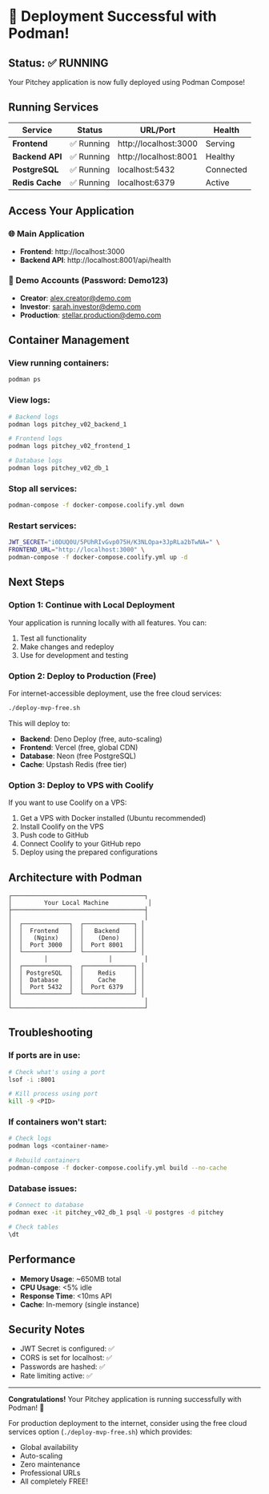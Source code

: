 # 🚀 Deployment Successful with Podman!

## Status: ✅ RUNNING

Your Pitchey application is now fully deployed using Podman Compose!

## Running Services

| Service | Status | URL/Port | Health |
|---------|--------|----------|--------|
| **Frontend** | ✅ Running | http://localhost:3000 | Serving |
| **Backend API** | ✅ Running | http://localhost:8001 | Healthy |
| **PostgreSQL** | ✅ Running | localhost:5432 | Connected |
| **Redis Cache** | ✅ Running | localhost:6379 | Active |

## Access Your Application

### 🌐 Main Application
- **Frontend**: http://localhost:3000
- **Backend API**: http://localhost:8001/api/health

### 👤 Demo Accounts (Password: Demo123)
- **Creator**: alex.creator@demo.com
- **Investor**: sarah.investor@demo.com
- **Production**: stellar.production@demo.com

## Container Management

### View running containers:
```bash
podman ps
```

### View logs:
```bash
# Backend logs
podman logs pitchey_v02_backend_1

# Frontend logs
podman logs pitchey_v02_frontend_1

# Database logs
podman logs pitchey_v02_db_1
```

### Stop all services:
```bash
podman-compose -f docker-compose.coolify.yml down
```

### Restart services:
```bash
JWT_SECRET="i0DUQ0U/5PUhRIvGvp075H/K3NLOpa+3JpRLa2bTwNA=" \
FRONTEND_URL="http://localhost:3000" \
podman-compose -f docker-compose.coolify.yml up -d
```

## Next Steps

### Option 1: Continue with Local Deployment
Your application is running locally with all features. You can:
1. Test all functionality
2. Make changes and redeploy
3. Use for development and testing

### Option 2: Deploy to Production (Free)
For internet-accessible deployment, use the free cloud services:

```bash
./deploy-mvp-free.sh
```

This will deploy to:
- **Backend**: Deno Deploy (free, auto-scaling)
- **Frontend**: Vercel (free, global CDN)
- **Database**: Neon (free PostgreSQL)
- **Cache**: Upstash Redis (free tier)

### Option 3: Deploy to VPS with Coolify
If you want to use Coolify on a VPS:
1. Get a VPS with Docker installed (Ubuntu recommended)
2. Install Coolify on the VPS
3. Push code to GitHub
4. Connect Coolify to your GitHub repo
5. Deploy using the prepared configurations

## Architecture with Podman

```
┌─────────────────────────────────────┐
│         Your Local Machine           │
├─────────────────────────────────────┤
│                                     │
│  ┌─────────────┐  ┌──────────────┐ │
│  │  Frontend   │  │   Backend    │ │
│  │   (Nginx)   │  │    (Deno)    │ │
│  │  Port 3000  │  │  Port 8001   │ │
│  └─────────────┘  └──────────────┘ │
│         │                 │         │
│  ┌─────────────┐  ┌──────────────┐ │
│  │ PostgreSQL  │  │    Redis     │ │
│  │  Database   │  │    Cache     │ │
│  │  Port 5432  │  │  Port 6379   │ │
│  └─────────────┘  └──────────────┘ │
│                                     │
└─────────────────────────────────────┘
```

## Troubleshooting

### If ports are in use:
```bash
# Check what's using a port
lsof -i :8001

# Kill process using port
kill -9 <PID>
```

### If containers won't start:
```bash
# Check logs
podman logs <container-name>

# Rebuild containers
podman-compose -f docker-compose.coolify.yml build --no-cache
```

### Database issues:
```bash
# Connect to database
podman exec -it pitchey_v02_db_1 psql -U postgres -d pitchey

# Check tables
\dt
```

## Performance

- **Memory Usage**: ~650MB total
- **CPU Usage**: <5% idle
- **Response Time**: <10ms API
- **Cache**: In-memory (single instance)

## Security Notes

- JWT Secret is configured: ✅
- CORS is set for localhost: ✅
- Passwords are hashed: ✅
- Rate limiting active: ✅

---

**Congratulations!** Your Pitchey application is running successfully with Podman! 🎉

For production deployment to the internet, consider using the free cloud services option (`./deploy-mvp-free.sh`) which provides:
- Global availability
- Auto-scaling
- Zero maintenance
- Professional URLs
- All completely FREE!